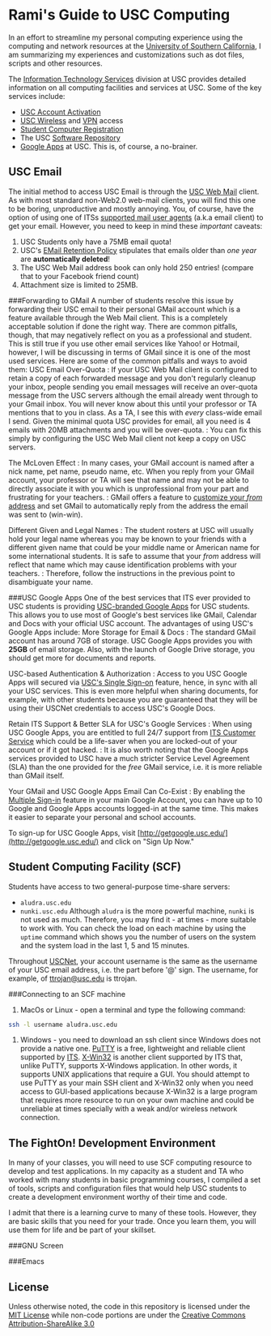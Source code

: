 Rami's Guide to USC Computing
=============================
In an effort to streamline my personal computing experience using the computing and network resources at the [University of Southern California](http://www.usc.edu/), I am summarizing my experiences and customizations such as dot files, scripts and other resources.

The [Information Technology Services](http://www.usc.edu/its/) division at USC provides detailed information on all computing facilities and services at USC. Some of the key services include:
* [USC Account Activation](https://secweb.usc.edu/cgi-local/firstlogin/showform?form=activate)
* [USC Wireless](http://www.usc.edu/its/wireless/) and [VPN](http://www.usc.edu/its/vpn/) access
* [Student Computer Registration](http://www.usc.edu/its/connect/registration.html)
* The USC [Software Repository](http://software.usc.edu/)
* [Google Apps](http://google.usc.edu/) at USC. This is, of course, a no-brainer.


USC Email
---------
The initial method to access USC Email is through the [USC Web Mail](https://email.usc.edu/) client. As with most standard non-Web2.0 web-mail clients, you will find this one to be boring, unproductive and mostly annoying. You, of course, have the option of using one of ITSs [supported mail user agents](http://www.usc.edu/its/email/) (a.k.a email client) to get your email. However, you need to keep in mind these _important_ caveats:
1. USC Students only have a 75MB email quota!
1. USC's [EMail Retention Policy](http://policies.usc.edu/p5infoTech/email_retention.pdf) stipulates that emails older than _one year_ are **automatically deleted**!
1. The USC Web Mail address book can only hold 250 entries! (compare that to your Facebook friend count)
1. Attachment size is limited to 25MB.

###Forwarding to GMail
A number of students resolve this issue by forwarding their USC email to their personal GMail account which is a feature available through the Web Mail client. This is a completely acceptable solution if done the right way. There are common pitfalls, though, that may negatively reflect on you as a professional and student. This is still true if you use other email services like Yahoo! or Hotmail, however, I will be discussing in terms of GMail since it is one of the most used services. Here are some of the common pitfalls and ways to avoid them:
USC Email Over-Quota
: If your USC Web Mail client is configured to retain a copy of each forwarded message and you don't regularly cleanup your inbox, people sending you email messages will receive an over-quota message from the USC servers although the email already went through to your Gmail inbox. You will never know about this until your professor or TA mentions that to you in class. As a TA, I see this with _every_ class-wide email I send. Given the minimal quota USC provides for email, all you need is 4 emails with 20MB attachments and you will be over-quota. 
: You can fix this simply by configuring the USC Web Mail client not keep a copy on USC servers.

The McLoven Effect
: In many cases, your GMail account is named after a nick name, pet name, pseudo name, etc. When you reply from your GMail account, your professor or TA will see that name and may not be able to directly associate it with you which is unprofessional from your part and frustrating for your teachers.
: GMail offers a feature to [customize your _from_ address](https://mail.google.com/mail/help/intl/en/switch.html) and set GMail to automatically reply from the address the email was sent to (win-win).

Different Given and Legal Names
: The student rosters at USC will usually hold your legal name whereas you may be known to your friends with a different given name that could be your middle name or American name for some international students. It is safe to assume that your _from_ address will reflect that name which may cause identification problems with your teachers.
: Therefore, follow the instructions in the previous point to disambiguate your name.

###USC Google Apps
One of the best services that ITS ever provided to USC students is providing [USC-branded Google Apps](http://google.usc.edu/) for USC students. This allows you to use most of Google's best services like GMail, Calendar and Docs with your official USC account. The advantages of using USC's Google Apps include:
More Storage for Email & Docs
: The standard GMail account has around 7GB of storage. USC Google Apps provides you with **25GB** of email storage. Also, with the launch of Google Drive storage, you should get more for documents and reports.

USC-based Authentication & Authorization
: Access to you USC Google Apps will secured via [USC's Single Sign-on](https://shibboleth.usc.edu/docs/google-apps/) feature, hence, in sync with all your USC services. This is even more helpful when sharing documents, for example, with other students because you are guaranteed that they will be using their USCNet credentials to access USC's Google Docs.

Retain ITS Support & Better SLA for USC's Google Services
: When using USC Google Apps, you are entitled to full 24/7 support from [ITS Customer Service](http://www.usc.edu/its/csc/) which could be a life-saver when you are locked-out of your account or if it got hacked.
: It is also worth noting that the Google Apps services provided to USC have a much stricter Service Level Agreement (SLA) than the one provided for the _free_ GMail service, i.e. it is more reliable than GMail itself.

Your GMail and USC Google Apps Email Can Co-Exist
: By enabling the [Multiple Sign-in](http://support.google.com/accounts/bin/answer.py?hl=en&answer=1721977) feature in your main Google Account, you can have up to 10 Google and Google Apps accounts logged-in at the same time. This makes it easier to separate your personal and school accounts.

To sign-up for USC Google Apps, visit [http://getgoogle.usc.edu/](http://getgoogle.usc.edu/) and click on "Sign Up Now."

Student Computing Facility (SCF)
--------------------------------
Students have access to two general-purpose time-share servers:
* `aludra.usc.edu`
* `nunki.usc.edu`
Although `aludra` is the more powerful machine, `nunki` is not used as much. Therefore, you may find it - at times - more suitable to work with. You can check the load on each machine by using the `uptime` command which shows you the number of users on the system and the system load in the last 1, 5 and 15 minutes.

Throughout [USCNet](https://secweb.usc.edu/uscnet/login), your account username is the same as the username of your USC email address, i.e. the part before '@' sign. The username, for example, of ttrojan@usc.edu is ttrojan.


###Connecting to an SCF machine
1. MacOs or Linux - open a terminal and type the following command:
```bash
ssh -l username aludra.usc.edu
```

1. Windows - you need to download an ssh client since Windows does not provide a native one. [PuTTY](http://www.chiark.greenend.org.uk/~sgtatham/putty/) is a free, lightweight and reliable client supported by [ITS](http://www.usc.edu/its/ssh/putty.html). [X-Win32](http://www.usc.edu/its/unix/xservers/xwin32.html) is another client supported by ITS that, unlike PuTTY, supports X-Windows application. In other words, it supports UNIX applications that require a GUI. You should attempt to use PuTTY as your main SSH client and X-Win32 only when you need access to GUI-based applications because X-Win32 is a large program that requires more resource to run on your own machine and could be unreliable at times specially with a weak and/or wireless network connection.


The FightOn! Development Environment
------------------------------------
In many of your classes, you will need to use SCF computing resource to develop and test applications. In my capacity as a student and TA who worked with many students in basic programming courses, I compiled a set of tools, scripts and configuration files that would help USC students to create a development environment worthy of their time and code.

I admit that there is a learning curve to many of these tools. However, they are basic skills that you need for your trade. Once you learn them, you will use them for life and be part of your skillset.

###GNU Screen

###Emacs




License
-------
Unless otherwise noted, the code in this repository is licensed under the [MIT License](http://www-scf.usc.edu/~alghanmi/docs/license.mit.txt) while non-code portions are under the [Creative Commons Attribution-ShareAlike 3.0](http://creativecommons.org/licenses/by-sa/3.0/)
